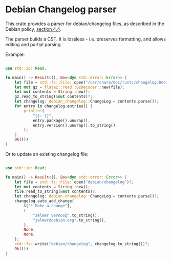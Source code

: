 Debian Changelog parser
=======================

This crate provides a parser for debian/changelog files, as described in the
Debian policy,
[section 4.4](https://www.debian.org/doc/debian-policy/ch-source.html#debian-changelog-debian-changelog).

The parser builds a CST. It is lossless - i.e. preserves formatting, and allows
editing and partial parsing.

Example:

```rust

use std::io::Read;

fn main() -> Result<(), Box<dyn std::error::Error>> {
    let file = std::fs::File::open("/usr/share/doc/rustc/changelog.Debian.gz")?;
    let mut gz = flate2::read::GzDecoder::new(file);
    let mut contents = String::new();
    gz.read_to_string(&mut contents)?;
    let changelog: debian_changelog::ChangeLog = contents.parse()?;
    for entry in changelog.entries() {
        println!(
            "{}: {}",
            entry.package().unwrap(),
            entry.version().unwrap().to_string()
        );
    }
    Ok(())
}
```

Or to update an existing changelog file:

```rust

use std::io::Read;

fn main() -> Result<(), Box<dyn std::error::Error>> {
    let file = std::fs::File::open("debian/changelog")?;
    let mut contents = String::new();
    file.read_to_string(&mut contents)?;
    let changelog: debian_changelog::ChangeLog = contents.parse()?;
    changelog.auto_add_change(
        &["* Make a change"],
        (
            "Jelmer Vernooĳ".to_string(),
            "jelmer@debian.org".to_string(),
        ),
        None,
        None,
    );
    std::fs::write("debian/changelog", changelog.to_string())?;
    Ok(())
}
```
